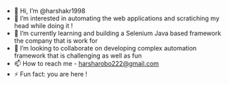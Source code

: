 - 👋 Hi, I’m @harshakr1998
- 👀 I’m interested in automating the web applications and scratiching my head while doing it !
- 🌱 I’m currently learning and building a Selenium Java based framework the company that is work for
- 💞️ I’m looking to collaborate on developing complex automation framework that is challenging as well as fun
- 📫 How to reach me - harsharobo222@gmail.com
- ⚡ Fun fact: you are here !

<!---
harshakr1998/harshakr1998 is a ✨ special ✨ repository because its `README.md` (this file) appears on your GitHub profile.
You can click the Preview link to take a look at your changes.
--->
